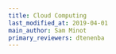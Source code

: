 ```yaml
---
title: Cloud Computing
last_modified_at: 2019-04-01
main_author: Sam Minot
primary_reviewers: dtenenba
---
```

